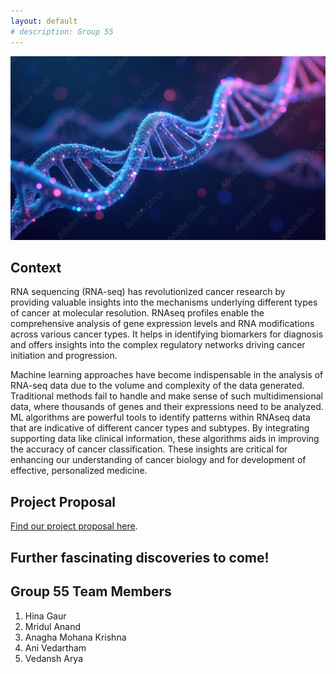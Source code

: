 ```yaml
---
layout: default
# description: Group 55
---
```


![DNA](./thumbnail.png)

## Context

RNA sequencing (RNA-seq) has revolutionized cancer research by providing valuable insights into the mechanisms underlying different types of cancer at molecular resolution. RNAseq profiles enable the comprehensive analysis of gene expression levels and RNA modifications across various cancer types. It helps in identifying biomarkers for diagnosis and offers insights into the complex regulatory networks driving cancer initiation and progression.

Machine learning approaches have become indispensable in the analysis of RNA-seq data due to the volume and complexity of the data generated. Traditional methods fail to handle and make sense of such multidimensional data, where thousands of genes and their expressions need to be analyzed. ML algorithms are powerful tools to identify patterns within RNAseq data that are indicative of different cancer types and subtypes. By integrating supporting data like clinical information, these algorithms aids in improving the accuracy of cancer classification. These insights are critical for enhancing our understanding of cancer biology and for development of effective, personalized medicine. 

## Project Proposal
[Find our project proposal here](./proposal.html).

## Further fascinating discoveries to come!

## Group 55 Team Members

1. Hina Gaur
2. Mridul Anand
3. Anagha Mohana Krishna
4. Ani Vedartham
5. Vedansh Arya

